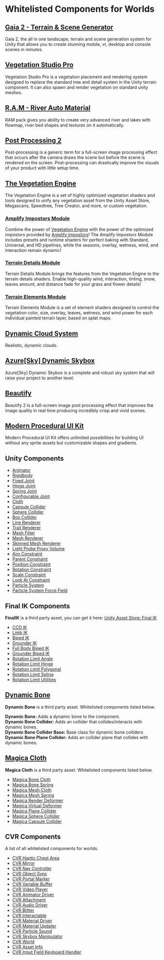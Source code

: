 # Whitelisted Components for Worlds

## [Gaia 2 - Terrain & Scene Generator](https://assetstore.unity.com/packages/tools/terrain/gaia-2-terrain-scene-generator-42618)
Gaia 2, the all in one landscape, terrain and scene generation system for Unity that allows you to create stunning 
mobile, vr, desktop and console scenes in minutes.

## [Vegetation Studio Pro](https://assetstore.unity.com/packages/tools/terrain/vegetation-studio-pro-131835)
Vegetation Studio Pro is a vegetation placement and rendering system designed to replace the standard tree and detail 
system in the Unity terrain component. It can also spawn and render vegetation on standard unity meshes.

## [R.A.M - River Auto Material](https://assetstore.unity.com/packages/tools/terrain/r-a-m-river-auto-material-101205)
RAM pack gives you ability to create very advanced river and lakes with flowmap, river bed shapes and textures on it 
automatically.

## [Post Processing 2](https://docs.unity3d.com/Packages/com.unity.postprocessing@3.0/manual/index.html)
Post-processing is a generic term for a full-screen image processing effect that occurs after the camera draws the scene
but before the scene is rendered on the screen. Post-processing can drastically improve the visuals of your product with
little setup time.

## [The Vegetation Engine](https://assetstore.unity.com/packages/tools/utilities/the-vegetation-engine-159647)
The Vegetation Engine is a set of highly optimized vegetation shaders and tools designed to unify any vegetation asset 
from the Unity Asset Store, Megascans, Speedtree, Tree Creator, and more, or custom vegetation.

### [Amplify Impostors Module](https://assetstore.unity.com/packages/vfx/shaders/the-vegetation-engine-amplify-impostors-module-189099)
Combine the power of [Vegetation Engine](https://assetstore.unity.com/packages/tools/utilities/the-vegetation-engine-159647)
with the power of the optimized impostors provided by
[Amplify Impostors](https://assetstore.unity.com/packages/tools/utilities/amplify-impostors-119877)! The Amplify 
Impostors Module includes presets and runtime shaders for perfect baking with Standard, Universal, and HD pipelines, 
while the seasons, overlay, wetness, wind, and interaction remain dynamic!

### [Terrain Details Module](https://assetstore.unity.com/packages/vfx/shaders/the-vegetation-engine-terrain-details-module-178485)
Terrain Details Module brings the features from the Vegetation Engine to the terrain details shaders. Enable high-quality
wind, interaction, tinting, snow, leaves amount, and distance fade for your grass and flower details!

### [Terrain Elements Module](https://assetstore.unity.com/packages/vfx/shaders/the-vegetation-engine-terrain-elements-module-181731)
Terrain Elements Module is a set of element shaders designed to control the vegetation color, size, overlay, leaves, 
wetness, and wind power for each individual painted terrain layer, based on splat maps.

## [Dynamic Cloud System](https://assetstore.unity.com/packages/tools/particles-effects/dynamic-cloud-system-91941)
Realistic, dynamic clouds.

## [Azure[Sky] Dynamic Skybox](https://assetstore.unity.com/packages/tools/particles-effects/azure-sky-dynamic-skybox-36050)
Azure[Sky] Dynamic Skybox is a complete and robust sky system that will raise your project to another level.

## [Beautify](https://assetstore.unity.com/packages/vfx/shaders/fullscreen-camera-effects/beautify-2-163949)
Beautify 2 is a full-screen image post processing effect that improves the image quality in real time producing incredibly
crisp and vivid scenes.

## [Modern Procedural UI Kit](https://assetstore.unity.com/packages/tools/gui/modern-procedural-ui-kit-163041)
Modern Procedural UI Kit offers unlimited possibilities for building UI without any sprite assets but customizable shapes
and gradients.

## Unity Components
+ [Animator](https://docs.unity3d.com/Manual/class-Animator.html)
+ [Rigidbody](https://docs.unity3d.com/Manual/class-Rigidbody.html)
+ [Fixed Joint](https://docs.unity3d.com/Manual/class-FixedJoint.html)
+ [Hinge Joint](https://docs.unity3d.com/Manual/class-HingeJoint.html)
+ [Spring Joint](https://docs.unity3d.com/Manual/class-SpringJoint.html)
+ [Configurable Joint](https://docs.unity3d.com/Manual/class-ConfigurableJoint.html)
+ [Cloth](https://docs.unity3d.com/Manual/class-Cloth.html)
+ [Capsule Collider](https://docs.unity3d.com/Manual/class-CapsuleCollider.html)
+ [Sphere Collider](https://docs.unity3d.com/Manual/class-SphereCollider.html)
+ [Box Collider](https://docs.unity3d.com/Manual/class-BoxCollider.html)
+ [Line Renderer](https://docs.unity3d.com/Manual/class-LineRenderer.html)
+ [Trail Renderer](https://docs.unity3d.com/Manual/class-TrailRenderer.html)
+ [Mesh Filter](https://docs.unity3d.com/Manual/class-MeshFilter.html)
+ [Mesh Renderer](https://docs.unity3d.com/Manual/class-MeshRenderer.html)
+ [Skinned Mesh Renderer](https://docs.unity3d.com/Manual/class-SkinnedMeshRenderer.html)
+ [Light Probe Proxy Volume](https://docs.unity3d.com/Manual/class-LightProbeProxyVolume.html)
+ [Aim Constraint](https://docs.unity3d.com/Manual/class-AimConstraint.html)
+ [Parent Constraint](https://docs.unity3d.com/Manual/class-ParentConstraint.html)
+ [Position Constraint](https://docs.unity3d.com/Manual/class-PositionConstraint.html)
+ [Rotation Constraint](https://docs.unity3d.com/Manual/class-RotationConstraint.html)
+ [Scale Constraint](https://docs.unity3d.com/Manual/class-ScaleConstraint.html)
+ [Look At Constraint](https://docs.unity3d.com/Manual/class-LookAtConstraint.html)
+ [Particle System](https://docs.unity3d.com/Manual/class-ParticleSystem.html)
+ [Particle System Force Field](https://docs.unity3d.com/Manual/class-ParticleSystemForceField.html)


## Final IK Components
**FinalIK** is a third party asset, you can get it here: [Unity Asset Store: Final IK](https://assetstore.unity.com/packages/tools/animation/final-ik-14290)

+ [CCD IK](http://www.root-motion.com/finalikdox/html/page5.html)
+ [Limb IK](http://www.root-motion.com/finalikdox/html/page12.html)
+ [Biped IK](http://www.root-motion.com/finalikdox/html/page4.html)
+ [Grounder IK](http://www.root-motion.com/finalikdox/html/page9.html)
+ [Full Body Biped IK](http://www.root-motion.com/finalikdox/html/page8.html)
+ [Grounder Biped IK](http://www.root-motion.com/finalikdox/html/page9.html)
+ [Rotation Limit Angle](http://www.root-motion.com/finalikdox/html/page14.html)
+ [Rotation Limit Hinge](http://www.root-motion.com/finalikdox/html/page14.html)
+ [Rotation Limit Polygonal](http://www.root-motion.com/finalikdox/html/page14.html)
+ [Rotation Limit Spline](http://www.root-motion.com/finalikdox/html/page14.html)
+ [Rotation Limit Utilities](http://www.root-motion.com/finalikdox/html/page14.html)

## [Dynamic Bone](https://assetstore.unity.com/packages/tools/animation/dynamic-bone-16743)
**Dynamic Bone** is a third party asset. Whitelisted components listed below.

**Dynamic Bone:** Adds a dynamic bone to the component.  
**Dynamic Bone Collider:** Adds an collider that collides/interacts with dynamic bones.  
**Dynamic Bone Collider Base:** Base class for dynamic bone colliders  
**Dynamic Bone Plane Collider:** Adds an collider plane that collides with dynamic bones.

## [Magica Cloth](https://assetstore.unity.com/packages/tools/physics/magica-cloth-160144)
**Magica Cloth** is a third party asset. Whitelisted components listed below.

+ [Magica Bone Cloth](https://magicasoft.jp/en/magica-cloth-bone-cloth-2/)
+ [Magica Bone Spring](https://magicasoft.jp/en/magica-cloth-bone-spring-2/)
+ [Magica Mesh Cloth](https://magicasoft.jp/en/magica-cloth-mesh-cloth-2/)
+ [Magica Mesh Spring](https://magicasoft.jp/en/magica-cloth-mesh-spring-2/)
+ [Magica Render Deformer](https://magicasoft.jp/en/magica-cloth-render-deformer-2/)
+ [Magica Virtual Deformer](https://magicasoft.jp/en/magica-cloth-virtual-deformer-2/)
+ [Magica Plane Collider](https://magicasoft.jp/en/magica-cloth-plane-collider-2/)
+ [Magica Sphere Collider](https://magicasoft.jp/en/magica-cloth-sphere-collider-2/)
+ [Magica Capsule Collider](https://magicasoft.jp/en/magica-cloth-capsule-collider-2/)

## CVR Components
A list of all whitelisted components for worlds.

+ [CVR Haptic Chest Area](../components/haptic-chest-area.md)
+ [CVR Mirror](../components/mirror.md)
+ [CVR Nav Controller](../components/nav-controller.md)
+ [CVR Object Sync](../components/object-sync.md)
+ [CVR Portal Marker](../components/portal-marker.md)
+ [CVR Variable Buffer](../components/variable-buffer.md)
+ [CVR Video Player](../components/video-player.md)
+ [CVR Animator Driver](../components/animator-driver.md)
+ [CVR Attachment](../components/attachment.md)
+ [CVR Audio Driver](../components/audio-driver.md)
+ [CVR Blitter](../components/blitter.md)
+ [CVR Interactable](../components/interactable.md)
+ [CVR Material Driver](../components/material-driver.md)
+ [CVR Material Updater](../components/material-updater.md)
+ [CVR Particle Sound](../components/particle-sound.md)
+ [CVR Skybox Manipulator](../components/skybox-manipulator.md)
+ [CVR World](../components/world.md)
+ [CVR Asset Info](../components/asset-info.md)
+ [CVR Input Field Keyboard Handler](../components/input-field-keyboard-handler.md)